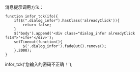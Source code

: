 消息提示调用方法：

<div class="fmt" id="wmd-preview"><pre class="hljs javascript" style="background-color: transparent;"><span class="diff"><code><span class="hljs-function"><span class="hljs-keyword">function</span> <span class="hljs-title">infor_tck</span><span class="hljs-params">(ifo)</span></span>{
    <span class="hljs-keyword">if</span>($(<span class="hljs-string">".dialog_infor"</span>).hasClass(<span class="hljs-string">'alreadyClick'</span>)){
        <span class="hljs-keyword">return</span> <span class="hljs-literal">false</span>;
    }
    $(<span class="hljs-string">'body'</span>).append(<span class="hljs-string">'&lt;div class="dialog_infor alreadyClick fs14"&gt;'</span>+ifo+<span class="hljs-string">'&lt;/div&gt;'</span>);
    setTimeout(<span class="hljs-function"><span class="hljs-keyword">function</span><span class="hljs-params">()</span></span>{
        $(<span class="hljs-string">'.dialog_infor'</span>).fadeOut().remove();
    },<span class="hljs-number">2000</span>);
}</code></span></pre></div>

infor_tck('您输入的密码不正确！');



